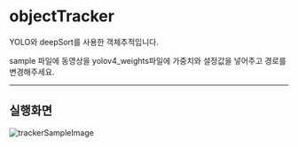 # objectTracker


YOLO와 deepSort를 사용한 객체추적입니다.


sample 파일에 동영상을 yolov4_weights파일에 가중치와 설정값을 넣어주고 경로를 변경해주세요.


----


## 실행화면


![trackerSampleImage](https://user-images.githubusercontent.com/58650028/223148432-5bd45b5a-238d-4a5d-b710-2ca7f66bf7e5.png)
